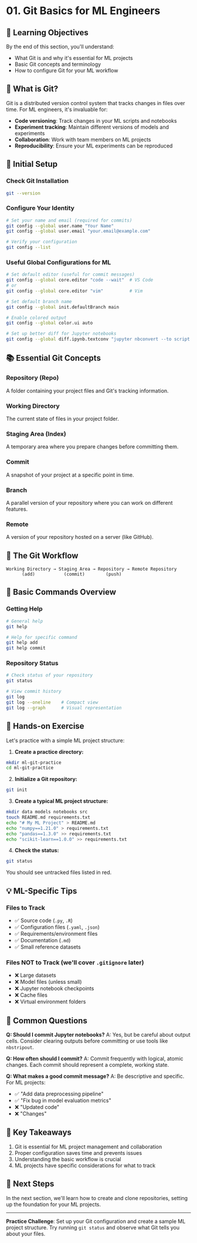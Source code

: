 # 01. Git Basics for ML Engineers

## 🎯 Learning Objectives
By the end of this section, you'll understand:
- What Git is and why it's essential for ML projects
- Basic Git concepts and terminology
- How to configure Git for your ML workflow

## 📖 What is Git?

Git is a distributed version control system that tracks changes in files over time. For ML engineers, it's invaluable for:

- **Code versioning**: Track changes in your ML scripts and notebooks
- **Experiment tracking**: Maintain different versions of models and experiments
- **Collaboration**: Work with team members on ML projects
- **Reproducibility**: Ensure your ML experiments can be reproduced

## 🔧 Initial Setup

### Check Git Installation
```bash
git --version
```

### Configure Your Identity
```bash
# Set your name and email (required for commits)
git config --global user.name "Your Name"
git config --global user.email "your.email@example.com"

# Verify your configuration
git config --list
```

### Useful Global Configurations for ML
```bash
# Set default editor (useful for commit messages)
git config --global core.editor "code --wait"  # VS Code
# or
git config --global core.editor "vim"          # Vim

# Set default branch name
git config --global init.defaultBranch main

# Enable colored output
git config --global color.ui auto

# Set up better diff for Jupyter notebooks
git config --global diff.ipynb.textconv "jupyter nbconvert --to script --stdout"
```

## 📚 Essential Git Concepts

### Repository (Repo)
A folder containing your project files and Git's tracking information.

### Working Directory
The current state of files in your project folder.

### Staging Area (Index)
A temporary area where you prepare changes before committing them.

### Commit
A snapshot of your project at a specific point in time.

### Branch
A parallel version of your repository where you can work on different features.

### Remote
A version of your repository hosted on a server (like GitHub).

## 🔄 The Git Workflow

```
Working Directory → Staging Area → Repository → Remote Repository
      (add)           (commit)        (push)
```

## 🎯 Basic Commands Overview

### Getting Help
```bash
# General help
git help

# Help for specific command
git help add
git help commit
```

### Repository Status
```bash
# Check status of your repository
git status

# View commit history
git log
git log --oneline    # Compact view
git log --graph      # Visual representation
```

## 🧪 Hands-on Exercise

Let's practice with a simple ML project structure:

1. **Create a practice directory:**
```bash
mkdir ml-git-practice
cd ml-git-practice
```

2. **Initialize a Git repository:**
```bash
git init
```

3. **Create a typical ML project structure:**
```bash
mkdir data models notebooks src
touch README.md requirements.txt
echo "# My ML Project" > README.md
echo "numpy==1.21.0" > requirements.txt
echo "pandas==1.3.0" >> requirements.txt
echo "scikit-learn==1.0.0" >> requirements.txt
```

4. **Check the status:**
```bash
git status
```

You should see untracked files listed in red.

## 💡 ML-Specific Tips

### Files to Track
- ✅ Source code (`.py`, `.R`)
- ✅ Configuration files (`.yaml`, `.json`)
- ✅ Requirements/environment files
- ✅ Documentation (`.md`)
- ✅ Small reference datasets

### Files NOT to Track (we'll cover `.gitignore` later)
- ❌ Large datasets
- ❌ Model files (unless small)
- ❌ Jupyter notebook checkpoints
- ❌ Cache files
- ❌ Virtual environment folders

## 🤔 Common Questions

**Q: Should I commit Jupyter notebooks?**
A: Yes, but be careful about output cells. Consider clearing outputs before committing or use tools like `nbstripout`.

**Q: How often should I commit?**
A: Commit frequently with logical, atomic changes. Each commit should represent a complete, working state.

**Q: What makes a good commit message?**
A: Be descriptive and specific. For ML projects:
- ✅ "Add data preprocessing pipeline"
- ✅ "Fix bug in model evaluation metrics"
- ❌ "Updated code"
- ❌ "Changes"

## 📝 Key Takeaways

1. Git is essential for ML project management and collaboration
2. Proper configuration saves time and prevents issues
3. Understanding the basic workflow is crucial
4. ML projects have specific considerations for what to track

## 🚀 Next Steps

In the next section, we'll learn how to create and clone repositories, setting up the foundation for your ML projects.

---

**Practice Challenge**: Set up your Git configuration and create a sample ML project structure. Try running `git status` and observe what Git tells you about your files. 